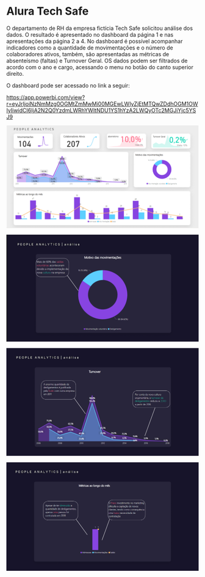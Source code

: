 # Alura Tech Safe

O departamento de RH da empresa fictícia Tech Safe solicitou análise dos dados. O resultado é apresentado no dashboard da página 1 e nas apresentações da página 2 a 4. No dashboard é possível acompanhar indicadores como a quantidade de movimentações e o número de colaboradores ativos, também, são apresentadas as métricas de absenteísmo (faltas) e Turnover Geral. OS dados podem ser filtrados de acordo com o ano e cargo, acessando o menu no botão do canto superior direito.

O dashboard pode ser acessado no link a seguir:

https://app.powerbi.com/view?r=eyJrIjoiNzNmMzg0OGMtZmMwMi00MGEwLWIyZjEtMTQwZDdhOGM1OWIyIiwidCI6IjA2N2Q0YzdmLWRhYWItNDU1YS1hYzA2LWQyOTc2MGJiYjc5YSJ9

<p align="center">
  <img src="Fotos/Dashboard - 1.png">
</p>

<p align="center">
  <img src="Fotos/Apresentação - 1.png">
</p>

<p align="center">
  <img src="Fotos/Apresentação - 2.png">
</p>

<p align="center">
  <img src="Fotos/Apresentação - 3.png">
</p>

